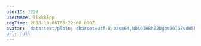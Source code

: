 ```yaml
---
userID: 1229
userName: llkkklpp
regTime: 2018-10-06T03:22:00.000Z
avatar: 'data:text/plain; charset=utf-8;base64,NDA0IHBhZ2Ugbm90IGZvdW5kCg=='
url: null
---
```



